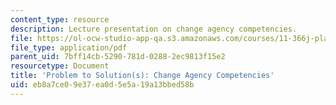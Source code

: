 ```yaml
---
content_type: resource
description: Lecture presentation on change agency competencies.
file: https://ol-ocw-studio-app-qa.s3.amazonaws.com/courses/11-366j-planning-for-sustainable-development-spring-2006/eb8a7ce09e37ea0d5e5a19a13bbed58b_laxmi.pdf
file_type: application/pdf
parent_uid: 7bff14cb-5290-781d-0288-2ec9813f15e2
resourcetype: Document
title: 'Problem to Solution(s): Change Agency Competencies'
uid: eb8a7ce0-9e37-ea0d-5e5a-19a13bbed58b
---
```

